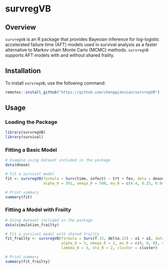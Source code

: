 # survregVB

## Overview

`survregVB` is an R package that provides Bayesian inference for log-logistic accelerated failure time (AFT) models used in survival analysis as a faster alternative to Markov chain Monte Carlo (MCMC) methods. `survregVB` supports AFT models with and without shared frailty.

## Installation

To install `survregVB`, use the following command:

``` r
remotes::install_github("https://github.com/chengqianxian/survregVB")
```

## Usage

### Loading the Package

``` r
library(survregVB)
library(survival) 
```

### Fitting a Basic Model

``` r
# Example using dataset included in the package
data(dnase)

# Fit a survival model
fit <- survregVB(formula = Surv(time, infect) ~ trt + fev, data = dnase,
                 alpha_0 = 501, omega_0 = 500, mu_0 = c(4.4, 0.25, 0.04), v_0 = 1)

# Print summary
summary(fit)
```

### Fitting a Model with Frailty

``` r
# Using dataset included in the package
data(simulation_frailty)

# Fit a survival model with shared frailty 
fit_frailty <- survregVB(formula = Surv(T.15, delta.15) ~ x1 + x2, data = simulation_frailty,
                         alpha_0 = 3, omega_0 = 2, mu_0 = c(0, 0, 0), v_0 = 0.1,
                         lambda_0 = 3, eta_0 = 2, cluster = cluster)

# Print summary
summary(fit_frailty)
```
